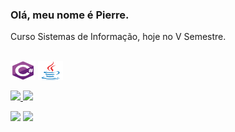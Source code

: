 ### Olá, meu nome é Pierre.

Curso Sistemas de Informação, hoje no V Semestre.


<div style="display: inline_block"><br>
     <!--  <img align="center" alt="Cass-Js" height="30" width="40" src="https://raw.githubusercontent.com/devicons/devicon/master/icons/javascript/javascript-plain.svg"> -->
    <img align="center" alt="Csharp" height="30" width="40" src="https://raw.githubusercontent.com/devicons/devicon/master/icons/csharp/csharp-original.svg">
    <img align="center" alt="Java" height="30" width="40" src= "https://raw.githubusercontent.com/devicons/devicon/master/icons/java/java-original.svg">
</div>
<br>
<div>
    <a href="https://github.com/PierreSalves">
    <img height="180em" src="https://github-readme-stats.vercel.app/api?username=PierreSalves&show_icons=true&theme=light&include_all_commits=true&count_private=true"/>
    <img height="180em" src="https://github-readme-stats.vercel.app/api/top-langs/?username=PierreSalves&layout=compact&langs_count=7&theme=light"/>
</div>
<p align="left">
  <a href="https://www.linkedin.com/in/pierre-alves-63422861/" alt="Linkedin">
  <img src="https://img.shields.io/badge/-Linkedin-0e76a8?style=for-the-badge&logo=Linkedin&logoColor=white&link=https://www.linkedin.com/in/pierre-alves-63422861/" /></a>
  <a href="https://www.instagram.com/pierresalves/" alt="Instagram">
  <img src="https://img.shields.io/badge/-Instagram-DF0174?style=for-the-badge&logo=instagram&logoColor=white&link=https://www.instagram.com/pierresalves/"/></a>
</p>   


